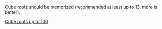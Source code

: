 Cube roots should be memorized (recommended at least up to 13, more is better). 

[Cube roots up to 100](https://www.mymathtables.com/numbers/cube-cube-root-chart-1-100.html)
